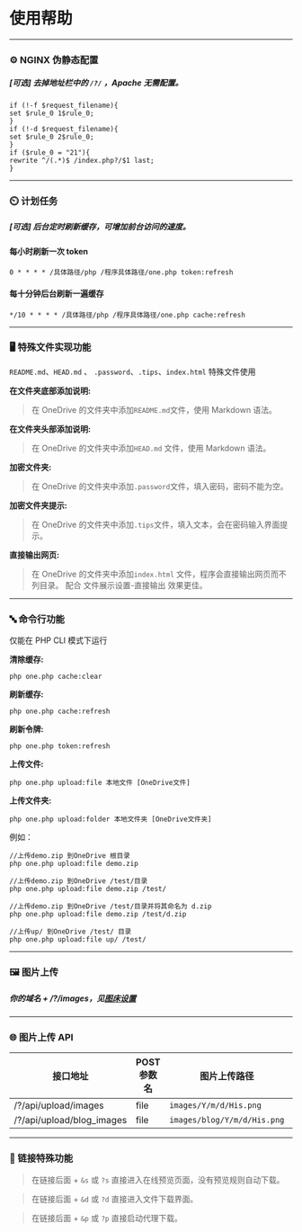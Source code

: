 # 使用帮助



---



### **⚙ NGINX 伪静态配置**
##### [可选] 去掉地址栏中的 ` /?/ ` ，Apache 无需配置。
```
if (!-f $request_filename){
set $rule_0 1$rule_0;
}
if (!-d $request_filename){
set $rule_0 2$rule_0;
}
if ($rule_0 = "21"){
rewrite ^/(.*)$ /index.php?/$1 last;
}
```



---



### **⏲️ 计划任务**
##### [可选] 后台定时刷新缓存，可增加前台访问的速度。
#### 每小时刷新一次 token
```
0 * * * * /具体路径/php /程序具体路径/one.php token:refresh
```

#### 每十分钟后台刷新一遍缓存
```
*/10 * * * * /具体路径/php /程序具体路径/one.php cache:refresh
```



---



### **🖥️ 特殊文件实现功能**
` README.md `、`HEAD.md` 、 `.password`、`.tips`、`index.html` 特殊文件使用

**在文件夹底部添加说明:**
> 在 OneDrive 的文件夹中添加` README.md `文件，使用 Markdown 语法。

**在文件夹头部添加说明:**
> 在 OneDrive 的文件夹中添加`HEAD.md` 文件，使用 Markdown 语法。

**加密文件夹:**
> 在 OneDrive 的文件夹中添加`.password`文件，填入密码，密码不能为空。

**加密文件夹提示:**
> 在 OneDrive 的文件夹中添加`.tips`文件，填入文本，会在密码输入界面提示。

**直接输出网页:**
> 在 OneDrive 的文件夹中添加`index.html` 文件，程序会直接输出网页而不列目录。
> 配合 文件展示设置-直接输出 效果更佳。



---



### **🔤 命令行功能**
仅能在 PHP CLI 模式下运行

**清除缓存:**
```
php one.php cache:clear
```

**刷新缓存:**
```
php one.php cache:refresh
```

**刷新令牌:**
```
php one.php token:refresh
```

**上传文件:**  
```
php one.php upload:file 本地文件 [OneDrive文件]
```

**上传文件夹:**
```
php one.php upload:folder 本地文件夹 [OneDrive文件夹]
```

例如：
```
//上传demo.zip 到OneDrive 根目录
php one.php upload:file demo.zip

//上传demo.zip 到OneDrive /test/目录
php one.php upload:file demo.zip /test/

//上传demo.zip 到OneDrive /test/目录并将其命名为 d.zip
php one.php upload:file demo.zip /test/d.zip

//上传up/ 到OneDrive /test/ 目录
php one.php upload:file up/ /test/
```



---



### **🖼️ 图片上传**
##### 你的域名 + /?/images，见[图床设置](?/admin/images "图床设置")



---



### **🌐 图片上传 API**
| 接口地址                   | POST 参数名 | 图片上传路径                 | 图片大小限制 |
| ------------------------- | ----------- | --------------------------- | ----------- |
| /?/api/upload/images      | file        | `images/Y/m/d/His.png`      | 4MB         |
| /?/api/upload/blog_images | file        | `images/blog/Y/m/d/His.png` | 4MB         |



---



### 🔗 链接特殊功能

> 在链接后面 + `&s` 或 `?s` 直接进入在线预览页面，没有预览规则自动下载。

> 在链接后面 + `&d` 或 `?d` 直接进入文件下载界面。

> 在链接后面 + `&p` 或 `?p` 直接启动代理下载。
